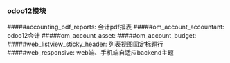 ### odoo12模块
#####accounting_pdf_reports: 会计pdf报表
#####om_account_accountant: odoo12会计
#####om_account_asset:
#####om_account_budget:
#####web_listview_sticky_header: 列表视图固定标题行
#####web_responsive: web端、手机端自适应backend主题